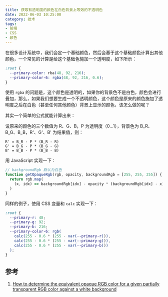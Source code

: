 ```yaml
---
title: 获取有透明度的颜色在白色背景上等效的不透明色
date: 2022-06-03 10:25:00
category: 技术
tags:
- 前端
- CSS
- 颜色
---
```


在很多设计系统中，我们会定一个基础颜色，然后会基于这个基础颜色计算出其他颜色，一个常见的计算是给这个基础色施加一个透明度，如下所示：

```css
:root {
  --primary-color: rba(48, 92, 216);
  --primary-color-6: rgba(48, 92, 216, 0.6);
}
```

使用 `rgba` 的问题是，这个颜色是透明的，如果你的背景色不是白色，颜色会进行叠加，那么，如果我们想要生成一个不透明颜色，这个颜色是原来的颜色施加了透明度之后在白色（甚至任何其他颜色）背景上显示的颜色，该怎么做的呢？

其实一个简单的公式就能计算出来：

设原来的颜色的三个数值为 R、G、B，P 为透明度（0...1），背景色为 B_R、B_G、B_B，R'、G'、B' 为结果值，则：

```
R' = B_R - P * (B_R - R)
G' = B_G - P * (B_G - G)
B' = B_B - P * (B_B - B)
```

用 JavaScript 实现一下：

```javascript
// backgroundRgb 默认为白色
function getOpaqueRgb(rgb, opacity, backgroundRgb = [255, 255, 255]) {
  return rgb.map(
    (x, idx) => backgroundRgb[idx] - opacity * (backgroundRgb[idx] - x)
  )
}
```

同样的例子，使用 CSS 变量和 `calc` 实现一下：

```css
:root {
  --primary-r: 48;
  --primary-g: 92;
  --primary-b: 216;
  --primary-color-6: rgb(
    calc(255 - 0.6 * (255 - var(--primary-r))),
    calc(255 - 0.6 * (255 - var(--primary-g))),
    calc(255 - 0.6 * (255 - var(--primary-b)))
  );
}
```

## 参考

1. [How to determine the equivalent opaque RGB color for a given partially transparent RGB color against a white background](https://graphicdesign.stackexchange.com/questions/113007/how-to-determine-the-equivalent-opaque-rgb-color-for-a-given-partially-transpare)
